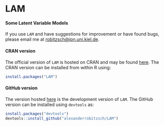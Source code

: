 # LAM
#### Some Latent Variable Models


If you use `LAM` and have suggestions for improvement or have found bugs, please email me at robitzsch@ipn.uni.kiel.de.

#### CRAN version

The official version of `LAM` is hosted on CRAN and may be found [here](https://cran.r-project.org/package=LAM). 
The CRAN version can be installed from within R using:

```r
install.packages("LAM")
```

#### GitHub version

The version hosted [here](https://github.com/alexanderrobitzsch/LAM) is the development version of `LAM`. 
The GitHub version can be installed using `devtools` as:

```r
install.packages("devtools")
devtools::install_github("alexanderrobitzsch/LAM")
```
